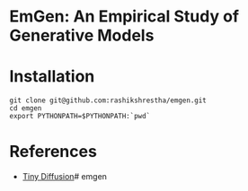 # EmGen: An Empirical Study of Generative Models

# Installation
```
git clone git@github.com:rashikshrestha/emgen.git
cd emgen
export PYTHONPATH=$PYTHONPATH:`pwd`
```

# References
- [Tiny Diffusion](https://github.com/tanelp/tiny-diffusion)# emgen
